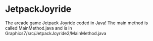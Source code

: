 # JetpackJoyride
The arcade game Jetpack Joyride coded in Java! The main method is called MainMethod.java and is in Graphics7/src/JetpackJoyride2/MainMethod.java
